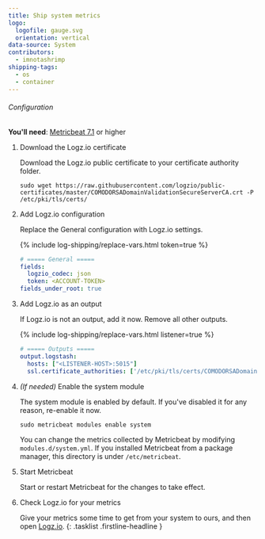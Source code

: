 ```yaml
---
title: Ship system metrics
logo:
  logofile: gauge.svg
  orientation: vertical
data-source: System
contributors:
  - imnotashrimp
shipping-tags:
  - os
  - container
---
```


###### Configuration

**You'll need**:
[Metricbeat 7.1](https://www.elastic.co/guide/en/beats/metricbeat/7.1/metricbeat-installation.html) or higher

1.  Download the Logz.io certificate

    Download the Logz.io public certificate to your certificate authority folder.

    ```shell
    sudo wget https://raw.githubusercontent.com/logzio/public-certificates/master/COMODORSADomainValidationSecureServerCA.crt -P /etc/pki/tls/certs/
    ```

2.  Add Logz.io configuration

    Replace the General configuration with Logz.io settings.

    {% include log-shipping/replace-vars.html token=true %}

    ```yaml
    # ===== General =====
    fields:
      logzio_codec: json
      token: <ACCOUNT-TOKEN>
    fields_under_root: true
    ```

3.  Add Logz.io as an output

    If Logz.io is not an output, add it now.
    Remove all other outputs.

    {% include log-shipping/replace-vars.html listener=true %}

    ```yaml
    # ===== Outputs =====
    output.logstash:
      hosts: ["<LISTENER-HOST>:5015"]
      ssl.certificate_authorities: ['/etc/pki/tls/certs/COMODORSADomainValidationSecureServerCA.crt']
    ```

3.  _(If needed)_ Enable the system module

    The system module is enabled by default.
    If you've disabled it for any reason, re-enable it now.

    ```shell
    sudo metricbeat modules enable system
    ```

    You can change the metrics collected by Metricbeat by modifying `modules.d/system.yml`.
    If you installed Metricbeat from a package manager, this directory is under `/etc/metricbeat`.

4.  Start Metricbeat

    Start or restart Metricbeat for the changes to take effect.

5.  Check Logz.io for your metrics

    Give your metrics some time to get from your system to ours, and then open [Logz.io](https://app.logz.io/#/dashboard/kibana).
{: .tasklist .firstline-headline }
